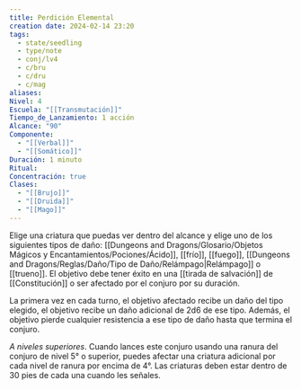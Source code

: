 ```yaml
---
title: Perdición Elemental
creation date: 2024-02-14 23:20
tags:
  - state/seedling
  - type/note
  - conj/lv4
  - c/bru
  - c/dru
  - c/mag
aliases: 
Nivel: 4
Escuela: "[[Transmutación]]"
Tiempo_de_Lanzamiento: 1 acción
Alcance: "90"
Componente:
  - "[[Verbal]]"
  - "[[Somático]]"
Duración: 1 minuto
Ritual: 
Concentración: true
Clases:
  - "[[Brujo]]"
  - "[[Druida]]"
  - "[[Mago]]"
---
```

Elige una criatura que puedas ver dentro del alcance y elige uno de los siguientes tipos de daño: [[Dungeons and Dragons/Glosario/Objetos Mágicos y Encantamientos/Pociones/Ácido]], [[frío]], [[fuego]], [[Dungeons and Dragons/Reglas/Daño/Tipo de Daño/Relámpago|Relámpago]] o [[trueno]]. El objetivo debe tener éxito en una [[tirada de salvación]] de [[Constitución]] o ser afectado por el conjuro por su duración. 

La primera vez en cada turno, el objetivo afectado recibe un daño del tipo elegido, el objetivo recibe un daño adicional de 2d6 de ese tipo. Además, el objetivo pierde cualquier resistencia a ese tipo de daño hasta que termina el conjuro.

*A niveles superiores*. Cuando lances este conjuro usando una ranura del conjuro de nivel 5° o superior, puedes afectar una criatura adicional por cada nivel de ranura por encima de 4°. Las criaturas deben estar dentro de 30 pies de cada una cuando les señales.
